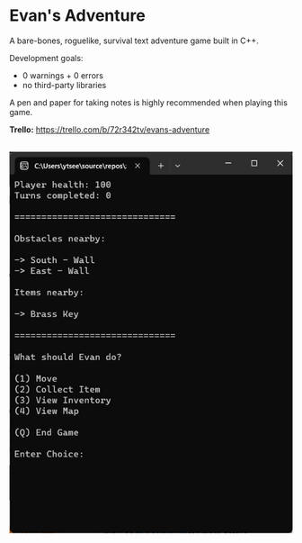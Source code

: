 # Evan's Adventure
A bare-bones, roguelike, survival text adventure game built in C++.

Development goals:
* 0 warnings + 0 errors
* no third-party libraries

A pen and paper for taking notes is highly recommended when playing this game.

<b>Trello:</b> https://trello.com/b/72r342tv/evans-adventure

<br>![Action Menu](./Screenshots/ActionMenu.jpg)
